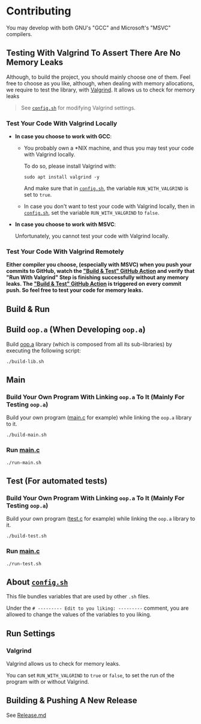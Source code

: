 # Contributing

You may develop with both GNU's "GCC" and Microsoft's "MSVC" compilers.

## Testing With Valgrind To Assert There Are No Memory Leaks

Although, to build the project, you should mainly choose one of them.
Feel free to choose as you like, although, when dealing with memory allocations,
we require to test the library, with [Valgrind](https://valgrind.org/).
It allows us to check for memory leaks
> See [`config.sh`](config.sh) for modifying Valgrind settings.

### Test Your Code With Valgrind Locally

- **In case you choose to work with GCC**:

  - You probably own a *NIX machine, and thus you may test your code with Valgrind locally.
  
    To do so, please install Valgrind with:
    ```
    sudo apt install valgrind -y
    ```
    And make sure that in [`config.sh`](config.sh), the variable `RUN_WITH_VALGRIND` is set to `true`.

  - In case you don't want to test your code with Valgrind locally, then in
    [`config.sh`](config.sh), set the variable `RUN_WITH_VALGRIND` to `false`.
  
- **In case you choose to work with MSVC**:

  Unfortunately, you cannot test your code with Valgrind locally.

### Test Your Code With Valgrind Remotely

**Either compiler you choose, (especially with MSVC) when you push your commits to GitHub,
watch the ["Build & Test" GitHub Action](https://github.com/taljacob2/oop/actions/workflows/build.yml) and verify that "Run With Valgrind" Step is finishing successfully without any memory leaks. The ["Build & Test" GitHub Action](https://github.com/taljacob2/oop/actions/workflows/build.yml)
is triggered on every commit push. So feel free to test your code for memory leaks.**

## Build & Run

## Build `oop.a` (When Developing `oop.a`)

Build [oop.a](src/lib/oop/oop.a) library (which is composed from all its sub-libraries)
by executing the following script:
```
./build-lib.sh
```

## Main

### Build Your Own Program With Linking `oop.a` To It (Mainly For Testing `oop.a`)

Build your own program ([main.c](src/main/main.c) for example) while linking the
`oop.a` library to it.
```
./build-main.sh
```

### Run [main.c](src/main/main.c)

```
./run-main.sh
```

## Test (For automated tests)

### Build Your Own Program With Linking `oop.a` To It (Mainly For Testing `oop.a`)

Build your own program ([test.c](src/test/main.c) for example) while linking the
`oop.a` library to it.
```
./build-test.sh
```

### Run [main.c](src/test/main.c)

```
./run-test.sh
```

## About [`config.sh`](config.sh)

This file bundles variables that are used by other `.sh` files.

Under the `# --------- Edit to you liking: ---------` comment, you are
allowed to change the values of the variables to you liking.

## Run Settings

### Valgrind

Valgrind allows us to check for memory leaks.

You can set `RUN_WITH_VALGRIND` to `true` or `false`, to set the run of the
program with or without Valgrind.

## Building & Pushing A New Release

See [Release.md](docs/Release.md)
